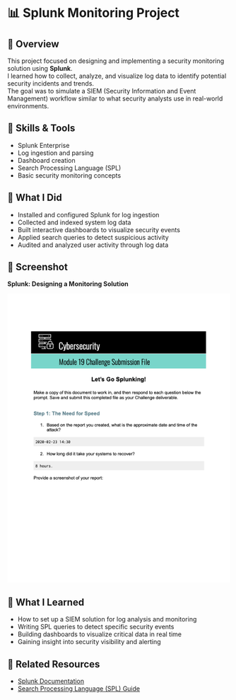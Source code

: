 # 📊 Splunk Monitoring Project

## 📜 Overview
This project focused on designing and implementing a security monitoring solution using **Splunk**.  
I learned how to collect, analyze, and visualize log data to identify potential security incidents and trends.  
The goal was to simulate a SIEM (Security Information and Event Management) workflow similar to what security analysts use in real-world environments.

## 🧰 Skills & Tools
- Splunk Enterprise
- Log ingestion and parsing
- Dashboard creation
- Search Processing Language (SPL)
- Basic security monitoring concepts

## 🧪 What I Did
- Installed and configured Splunk for log ingestion  
- Collected and indexed system log data  
- Built interactive dashboards to visualize security events  
- Applied search queries to detect suspicious activity  
- Audited and analyzed user activity through log data

## 📸 Screenshot

**Splunk: Designing a Monitoring Solution**  

[![Splunk Project Screenshot](https://raw.githubusercontent.com/e-salinas/Boot_Camp_Projects/main/Splunk_Monitoring/SplunkProject.png)](https://raw.githubusercontent.com/e-salinas/Boot_Camp_Projects/main/Splunk_Monitoring/SplunkProject.png)


## 🧠 What I Learned
- How to set up a SIEM solution for log analysis and monitoring  
- Writing SPL queries to detect specific security events  
- Building dashboards to visualize critical data in real time  
- Gaining insight into security visibility and alerting

## 🔗 Related Resources
- [Splunk Documentation](https://docs.splunk.com/)
- [Search Processing Language (SPL) Guide](https://docs.splunk.com/Documentation/Splunk/latest/SearchTutorial/WelcometotheSearchTutorial)
